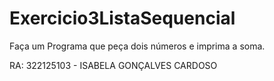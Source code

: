 # Exercicio3ListaSequencial
Faça um Programa que peça dois números e imprima a soma.

RA: 322125103 - ISABELA GONÇALVES CARDOSO
